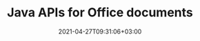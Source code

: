 ---
############################# Static ############################
layout: "product"
date: 2021-04-27T09:31:06+03:00
draft: false

product: "Total"
product_tag: "total"
platform: "Java"
platform_tag: "java"

############################# Head ############################
head_title: "Java Document Manipulation APIs - Create Edit Convert View Annotate Documents"
head_description: "Java document manipulation APIs for Word Excel PowerPoint Outlook HTML PDF Image 3D formats. Add Barcode & OCR features to your Java applications."

############################# Header ############################
title: "Java APIs for Office documents"
description: "Create, manipulate, convert, compare, search, sign & view Word, Excel, PowerPoint, Outlook, Visio, PDF, and more than 100 other file formats in Java."
button:
    enable: true

############################# SubMenu ############################
submenu:
  enable: true

############################# Overview ############################
overview:
    enable: true
    content: |
      Conholdate.Total for Java combines all file format APIs for Java as a single package that are offered by Aspose & GroupDocs. It empowers the developers to create, edit, print, view, annotate, compare, sign, automate, search & convert between a wide range of popular document formats within any Java (J2SE, J2EE, J2ME) applications.

############################# Products ############################
products:
    enable: true
    title: "Products"
    description: "Conholdate.Total for Java includes the following document manipulation APIs for Java:"

    product:
        # product loop
        - image: "https://www.aspose.cloud/templates/aspose/App_Themes/V3/images/total/272x272/aspose_total-for-java-min.png"
          img_alt: "Aspose.Total for Java"
          name: "Aspose.Total for Java"
          content: |
            Aspose.Total for Java is a package consisting of all Aspose for Java APIs. It enables you to create, manipulate, convert & render Word, Excel, PDF, PowerPoint, Outlook and more than 100 other file formats within any Java application without installing Microsoft Office.
          link: "https://products.aspose.com/total/java"

        # product loop
        - image: "https://www.groupdocs.cloud/templates/groupdocs/images/product-logos/groupdocs-total-java.png"
          img_alt: "GroupDocs.Total for Java"
          name: "GroupDocs.Total for Java"
          content: |
            GroupDocs.Total for Java is a compilation of every Java API offered by GroupDocs. It provides the ability to view, annotate, convert, compare, sign, watermark & edit most popular file formats within any Java application
          link: "https://products.groupdocs.com/total/java"

############################# Features ############################
features:
    enable: true
    title: "API Features"

    more_feature:
      # more_feature_loop
      - title: "Process a Multitude of File Formats"
        content: |
          Conholdate.Total for Java allows you to build an incredibly versatile file processing system capable of handling many popular file formats. You can easily open, create, modify and even inter-convert file formats of following types.

          * Microsoft Word documents 
          * Microsoft Excel spreadsheets
          * Microsoft PowerPoint presentations
          * Microsoft Outlook message and storage files
          * Microsoft Project files
          * Microsoft Visio files
          * Microsoft OneNote files
          * Adobe PDF documents
          * OpenOffice documents
          * Raster & Vector image files
          * 3D & CAD files
          * HTML files

      # more_feature_loop
      - title: "Microsoft Office Automation – Not Needed"
        content: |
          Conholdate.Total for Java is built using managed code that does not need Microsoft Office or any other tool in order to work with any of the supported file formats. It is a perfect Microsoft Office automation alternative in terms of supported features, security, stability, scalability, speed and price.

############################# Support ############################
support:
    enable: true

############################# Solutions ############################
solutions:
    enable: true
    title: "GroupDocs.Total for Java offers individual solutions for"

    solution:
        # solution loop
        - img_alt: "GroupDocs.Viewer for Java"
          image: "https://www.groupdocs.cloud/templates/groupdocs/images/product-logos/groupdocs-viewer-java.png"
          product: "GroupDocs.Viewer"
          platform: "Java"
          link: "/viewer/java"
        
        # solution loop
        - img_alt: "GroupDocs.Annotation for Java"
          image: "https://www.groupdocs.cloud/templates/groupdocs/images/product-logos/groupdocs-annotation-java.png"
          product: "GroupDocs.Annotation"
          platform: "Java"
          link: "/annotation/java"

        # solution loop
        - img_alt: "GroupDocs.Conversion for Java"
          image: "https://www.groupdocs.cloud/templates/groupdocs/images/product-logos/groupdocs-conversion-java.png"
          product: "GroupDocs.Conversion"
          platform: "Java"
          link: "/conversion/java"

        # solution loop
        - img_alt: "GroupDocs.Comparison for Java"
          image: "https://www.groupdocs.cloud/templates/groupdocs/images/product-logos/groupdocs-comparison-java.png"
          product: "GroupDocs.Comparison"
          platform: "Java"
          link: "/comparison/java"

        # solution loop
        - img_alt: "GroupDocs.Signature for Java"
          image: "https://www.groupdocs.cloud/templates/groupdocs/images/product-logos/groupdocs-signature-java.png"
          product: "GroupDocs.Signature"
          platform: "Java"
          link: "/signature/java"

        # solution loop
        - img_alt: "GroupDocs.Assembly for Java"
          image: "https://www.groupdocs.cloud/templates/groupdocs/images/product-logos/groupdocs-assembly-java.png"
          product: "GroupDocs.Assembly"
          platform: "Java"
          link: "/assembly/java"

        # solution loop
        - img_alt: "GroupDocs.Metadata for Java"
          image: "https://www.groupdocs.cloud/templates/groupdocs/images/product-logos/groupdocs-metadata-java.png"
          product: "GroupDocs.Metadata"
          platform: "Java"
          link: "/metadata/java"

        # solution loop
        - img_alt: "GroupDocs.Search for Java"
          image: "https://www.groupdocs.cloud/templates/groupdocs/images/product-logos/groupdocs-search-java.png"
          product: "GroupDocs.Search"
          platform: "Java"
          link: "/search/java"

        # solution loop
        - img_alt: "GroupDocs.Parser for Java"
          image: "https://www.groupdocs.cloud/templates/groupdocs/images/product-logos/groupdocs-parser-java.png"
          product: "GroupDocs.Parser"
          platform: "Java"
          link: "/parser/java"

        # solution loop
        - img_alt: "GroupDocs.Watermark for Java"
          image: "https://www.groupdocs.cloud/templates/groupdocs/images/product-logos/groupdocs-watermark-java.png"
          product: "GroupDocs.Watermark"
          platform: "Java"
          link: "/watermark/java"

        # solution loop
        - img_alt: "GroupDocs.Editor for Java"
          image: "https://www.groupdocs.cloud/templates/groupdocs/images/product-logos/groupdocs-editor-java.png"
          product: "GroupDocs.Editor"
          platform: "Java"
          link: "/editor/java"

        # solution loop
        - img_alt: "GroupDocs.Merger for Java"
          image: "https://www.groupdocs.cloud/templates/groupdocs/images/product-logos/groupdocs-merger-java.png"
          product: "GroupDocs.Merger"
          platform: "Java"
          link: "/merger/java"

        # solution loop
        - img_alt: "GroupDocs.Redaction for Java"
          image: "https://www.groupdocs.cloud/templates/groupdocs/images/product-logos/groupdocs_redaction-java.png"
          product: "GroupDocs.Redaction"
          platform: "Java"
          link: "/redaction/java"

############################# Back to top ###############################
back_to_top:
  enable: true
---